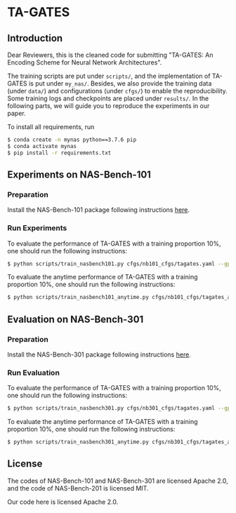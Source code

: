 # TA-GATES
## Introduction

Dear Reviewers, this is the cleaned code for submitting "TA-GATES: An Encoding Scheme for Neural Network Architectures".

The training scripts are put under `scripts/`, and the implementation of TA-GATES is put under `my_nas/`. Besides, we also provide the training data (under `data/`) and configurations (under `cfgs/`) to enable the reproducibility. Some training logs and checkpoints are placed under `results/`. In the following parts, we will guide you to reproduce the experiments in our paper.

To install all requirements, run
```sh
$ conda create -n mynas python==3.7.6 pip
$ conda activate mynas
$ pip install -r requirements.txt
```

## Experiments on NAS-Bench-101

### Preparation
Install the NAS-Bench-101 package following instructions [here](https://github.com/google-research/nasbench).

### Run Experiments
To evaluate the performance of TA-GATES with a training proportion 10%, one should run the following instructions:
```sh
$ python scripts/train_nasbench101.py cfgs/nb101_cfgs/tagates.yaml --gpu 0 --seed [random seed] --train-dir results/nb101_tagates_tr1e-1/ --save-every 200 --eval-only-last 5 --train-pkl data/nasbench-101/nasbench101_train_1.pkl --valid-pkl data/nasbench-101/nasbench101_valid.pkl --train-ratio 0.1
```

To evaluate the anytime performance of TA-GATES with a training proportion 10%, one should run the following instructions:
```sh
$ python scripts/train_nasbench101_anytime.py cfgs/nb101_cfgs/tagates_anytime.yaml --gpu 0 --seed [random seed] --train-dir results/nb101_tagates_anytime_tr1e-1/ --save-every 200 --eval-only-last 5 --train-pkl data/nasbench-101/nasbench101_train_anytime_1.pkl --valid-pkl data/nasbench-101/nasbench101_valid_anytime.pkl --train-ratio 0.1
```

## Evaluation on NAS-Bench-301

### Preparation
Install the NAS-Bench-301 package following instructions [here](https://github.com/automl/nasbench301).

### Run Evaluation
To evaluate the performance of TA-GATES with a training proportion 10%, one should run the following instructions:
```sh
$ python scripts/train_nasbench301.py cfgs/nb301_cfgs/tagates.yaml --gpu 0 --seed [random seed] --train-dir results/nb301_tagates_tr1e-1/ --save-every 200 --eval-only-last 5 --train-pkl data/nasbench-301/nasbench301_train_mtx_1.pkl --valid-pkl data/nasbench-301/nasbench301_valid_mtx.pkl --train-ratio 0.1
```

To evaluate the anytime performance of TA-GATES with a training proportion 10%, one should run the following instructions:
```sh
$ python scripts/train_nasbench301_anytime.py cfgs/nb301_cfgs/tagates_anytime.yaml --gpu 0 --seed [random seed] --train-dir results/nb301_tagates_anytime_tr1e-1/ --save-every  200 --eval-only-last 5 --train-pkl data/nasbench-301/nasbench301_train_mtx_anytime_1.pkl --valid-pkl data/nasbench-301/nasbench301_valid_mtx_anytime.pkl --train-ratio 0.1
```

## License
The codes of NAS-Bench-101 and NAS-Bench-301 are licensed Apache 2.0, and the code of NAS-Bench-201 is licensed MIT.

Our code here is licensed Apache 2.0.

